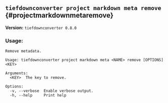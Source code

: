 ## `tiefdownconverter project markdown meta remove` {#projectmarkdownmetaremove}

**Version:** `tiefdownconverter 0.8.0`

### Usage:
```
Remove metadata.

Usage: tiefdownconverter project markdown meta <NAME> remove [OPTIONS] <KEY>

Arguments:
  <KEY>  The key to remove.

Options:
  -v, --verbose  Enable verbose output.
  -h, --help     Print help
```

